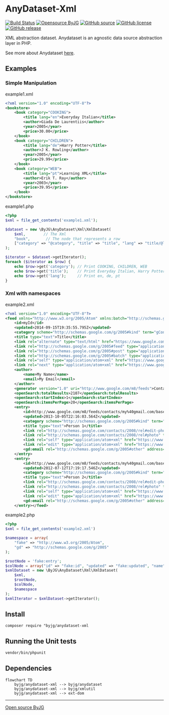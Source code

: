 # AnyDataset-Xml

[![Build Status](https://github.com/byjg/php-anydataset-xml/actions/workflows/phpunit.yml/badge.svg?branch=master)](https://github.com/byjg/php-anydataset-xml/actions/workflows/phpunit.yml) 
[![Opensource ByJG](https://img.shields.io/badge/opensource-byjg-success.svg)](http://opensource.byjg.com) 
[![GitHub source](https://img.shields.io/badge/Github-source-informational?logo=github)](https://github.com/byjg/php-anydataset-xml/) 
[![GitHub license](https://img.shields.io/github/license/byjg/php-anydataset-xml.svg)](https://opensource.byjg.com/opensource/licensing.html) 
[![GitHub release](https://img.shields.io/github/release/byjg/php-anydataset-xml.svg)](https://github.com/byjg/php-anydataset-xml/releases/)

XML abstraction dataset. Anydataset is an agnostic data source abstraction layer in PHP. 

See more about Anydataset [here](https://opensource.byjg.com/php/anydataset).

## Examples

### Simple Manipulation

example1.xml
```xml
<?xml version="1.0" encoding="UTF-8"?>
<bookstore>
    <book category="COOKING">
        <title lang="en">Everyday Italian</title>
        <author>Giada De Laurentiis</author>
        <year>2005</year>
        <price>30.00</price>
    </book>
    <book category="CHILDREN">
        <title lang="de">Harry Potter</title>
        <author>J K. Rowling</author>
        <year>2005</year>
        <price>29.99</price>
    </book>
    <book category="WEB">
        <title lang="pt">Learning XML</title>
        <author>Erik T. Ray</author>
        <year>2003</year>
        <price>39.95</price>
    </book>
</bookstore>
```

example1.php
```php
<?php
$xml = file_get_contents('example1.xml');

$dataset = new \ByJG\AnyDataset\Xml\XmlDataset(
    $xml,        // The Xml
    "book",       // The node that represents a row
    ["category" => "@category", "title" => "title", "lang" => "title/@lang"] // Mapping columns
);

$iterator = $dataset->getIterator();
foreach ($iterator as $row) {
    echo $row->get('category'); // Print COOKING, CHILDREN, WEB
    echo $row->get('title');    // Print Everyday Italian, Harry Potter, Learning Xml
    echo $row->get('lang');     // Print en, de, pt
}
```

### Xml with namespaces

example2.xml
```xml
<?xml version="1.0" encoding="UTF-8"?>
<feed xmlns="http://www.w3.org/2005/Atom" xmlns:batch="http://schemas.google.com/gdata/batch" xmlns:gContact="http://schemas.google.com/contact/2008" xmlns:gd="http://schemas.google.com/g/2005" xmlns:openSearch="http://a9.com/-/spec/opensearchrss/1.0/">
    <id>myId</id>
    <updated>2014-09-15T19:35:55.795Z</updated>
    <category scheme="http://schemas.google.com/g/2005#kind" term="gContact#contact"/>
    <title type="text">Title</title>
    <link rel="alternate" type="text/html" href="https://www.google.com/"/>
    <link rel="http://schemas.google.com/g/2005#feed" type="application/atom+xml" href="https://www.google.com/m8/feeds/contacts/my%40gmail.com/full"/>
    <link rel="http://schemas.google.com/g/2005#post" type="application/atom+xml" href="https://www.google.com/m8/feeds/contacts/my%40gmail.com/full"/>
    <link rel="http://schemas.google.com/g/2005#batch" type="application/atom+xml" href="https://www.google.com/m8/feeds/contacts/my%40gmail.com/full/batch"/>
    <link rel="self" type="application/atom+xml" href="https://www.google.com/m8/feeds/contacts/my%40gmail.com/full?max-results=20"/>
    <link rel="next" type="application/atom+xml" href="https://www.google.com/m8/feeds/contacts/my%40gmail.com/full?max-results=20&amp;start-index=21"/>
    <author>
        <name>My Name</name>
        <email>My Email</email>
    </author>
    <generator version="1.0" uri="http://www.google.com/m8/feeds">Contacts</generator>
    <openSearch:totalResults>2107</openSearch:totalResults>
    <openSearch:startIndex>1</openSearch:startIndex>
    <openSearch:itemsPerPage>20</openSearch:itemsPerPage>
    <entry>
        <id>http://www.google.com/m8/feeds/contacts/my%40gmail.com/base/0</id>
        <updated>2013-10-05T22:16:03.564Z</updated>
        <category scheme="http://schemas.google.com/g/2005#kind" term="gContact#contact"/>
        <title type="text">Person 1</title>
        <link rel="http://schemas.google.com/contacts/2008/rel#edit-photo" type="image/*" href="https://www.google.com/m8/feeds/photos/media/my%40gmail.com/1/ABCDE"/>
        <link rel="http://schemas.google.com/contacts/2008/rel#photo" type="image/*" href="https://www.google.com/m8/feeds/photos/media/my%40gmail.com/1"/>
        <link rel="self" type="application/atom+xml" href="https://www.google.com/m8/feeds/contacts/my%40gmail.com/full/0"/>
        <link rel="edit" type="application/atom+xml" href="https://www.google.com/m8/feeds/contacts/my%40gmail.com/full/0/1234"/>
        <gd:email rel="http://schemas.google.com/g/2005#other" address="p1@gmail.com" primary="true"/>
    </entry>
    <entry>
        <id>http://www.google.com/m8/feeds/contacts/my%40gmail.com/base/1</id>
        <updated>2012-07-12T17:19:17.546Z</updated>
        <category scheme="http://schemas.google.com/g/2005#kind" term="http://schemas.google.com/contact/2008#contact"/>
        <title type="text">Person 2</title>
        <link rel="http://schemas.google.com/contacts/2008/rel#edit-photo" type="image/*" href="https://www.google.com/m8/feeds/photos/media/my%40gmail.com/1/EDFGH"/>
        <link rel="http://schemas.google.com/contacts/2008/rel#photo" type="image/*" href="https://www.google.com/m8/feeds/photos/media/my%40gmail.com/1"/>
        <link rel="self" type="application/atom+xml" href="https://www.google.com/m8/feeds/contacts/my%40gmail.com/full/1"/>
        <link rel="edit" type="application/atom+xml" href="https://www.google.com/m8/feeds/contacts/my%40gmail.com/full/1/5678"/>
        <gd:email rel="http://schemas.google.com/g/2005#other" address="p2@gmail.com" primary="true"/>
    </entry></feed>
```

example2.php
```php
<?php
$xml = file_get_contents('example2.xml')

$namespace = array(
    "fake" => "http://www.w3.org/2005/Atom",
    "gd" => "http://schemas.google.com/g/2005"
);

$rootNode = 'fake:entry';
$colNode = array("id" => "fake:id", "updated" => "fake:updated", "name" => "fake:title", "email" => "gd:email/@address");
$xmlDataset = new \ByJG\AnyDataset\Xml\XmlDataset(
    $xml,
    $rootNode,
    $colNode,
    $namespace
);
$xmlIterator = $xmlDataset->getIterator();
```

## Install

```
composer require "byjg/anydataset-xml
```

## Running the Unit tests

```bash
vendor/bin/phpunit
```

## Dependencies

```mermaid
flowchart TD
    byjg/anydataset-xml --> byjg/anydataset
    byjg/anydataset-xml --> byjg/xmlutil
    byjg/anydataset-xml --> ext-dom
```
----
[Open source ByJG](http://opensource.byjg.com)
